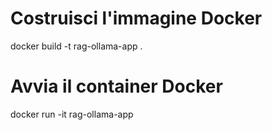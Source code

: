 # Costruisci l'immagine Docker
docker build -t rag-ollama-app .

# Avvia il container Docker
docker run -it rag-ollama-app
